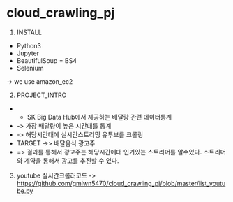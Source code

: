 # cloud_crawling_pj

1. INSTALL
 - Python3
 - Jupyter
 - BeautifulSoup = BS4
 - Selenium
 
 -> we use amazon_ec2
 
2. PROJECT_INTRO
 - - SK Big Data Hub에서 제공하는 배달량 관련 데이터통계
 - -> 가장 배달량이 높은 시간대를 통계
 - -> 해당시간대에 실시간스트리밍 유투브를 크롤링
 - TARGET ->> 배달음식 광고주
 - => 결과를 통해서 광고주는 해당시간에대 인기있는 스트리머를 알수있다.
   스트리머와 계약을 통해서 광고를 추진할 수 있다.
   
3. youtube 실시간크롤러코드 -> https://github.com/gmlwn5470/cloud_crawling_pj/blob/master/list_youtube.py
